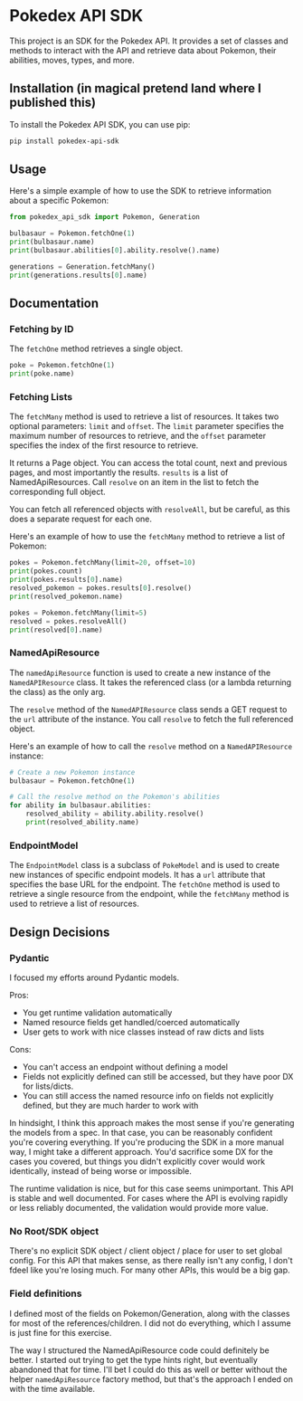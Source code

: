 # Pokedex API SDK

This project is an SDK for the Pokedex API. It provides a set of classes and methods to interact with the API and retrieve data about Pokemon, their abilities, moves, types, and more.

## Installation (in magical pretend land where I published this)

To install the Pokedex API SDK, you can use pip:

```bash
pip install pokedex-api-sdk
```

## Usage

Here's a simple example of how to use the SDK to retrieve information about a specific Pokemon:

```python
from pokedex_api_sdk import Pokemon, Generation

bulbasaur = Pokemon.fetchOne(1)  
print(bulbasaur.name)
print(bulbasaur.abilities[0].ability.resolve().name)

generations = Generation.fetchMany()
print(generations.results[0].name)

```

 
## Documentation

### Fetching by ID

The `fetchOne` method retrieves a single object. 

```python
poke = Pokemon.fetchOne(1)
print(poke.name)
```

### Fetching Lists

The `fetchMany` method is used to retrieve a list of resources. It takes two optional parameters: `limit` and `offset`. The `limit` parameter specifies the maximum number of resources to retrieve, and the `offset` parameter specifies the index of the first resource to retrieve.

It returns a Page object. You can access the total count, next and previous pages, and most importantly the results. `results` is a list of NamedApiResources. Call `resolve` on an item in the list to fetch the corresponding full object. 

You can fetch all referenced objects with `resolveAll`, but be careful, as this does a separate request for each one. 

Here's an example of how to use the `fetchMany` method to retrieve a list of Pokemon:

```python
pokes = Pokemon.fetchMany(limit=20, offset=10)
print(pokes.count)
print(pokes.results[0].name)
resolved_pokemon = pokes.results[0].resolve()
print(resolved_pokemon.name)
```

```python
pokes = Pokemon.fetchMany(limit=5)
resolved = pokes.resolveAll() 
print(resolved[0].name)
```

### NamedApiResource

The `namedApiResource` function is used to create a new instance of the `NamedAPIResource` class. It takes the referenced class (or a lambda returning the class) as the only arg. 

The `resolve` method of the `NamedAPIResource` class sends a GET request to the `url` attribute of the instance. You call `resolve` to fetch the full referenced object. 

Here's an example of how to call the `resolve` method on a `NamedAPIResource` instance:

```python
# Create a new Pokemon instance
bulbasaur = Pokemon.fetchOne(1) 

# Call the resolve method on the Pokemon's abilities
for ability in bulbasaur.abilities:
    resolved_ability = ability.ability.resolve()
    print(resolved_ability.name)
```

### EndpointModel

The `EndpointModel` class is a subclass of `PokeModel` and is used to create new instances of specific endpoint models. It has a `url` attribute that specifies the base URL for the endpoint. The `fetchOne` method is used to retrieve a single resource from the endpoint, while the `fetchMany` method is used to retrieve a list of resources.

## Design Decisions

### Pydantic

I focused my efforts around Pydantic models. 

Pros:
* You get runtime validation automatically 
* Named resource fields get handled/coerced automatically 
* User gets to work with nice classes instead of raw dicts and lists

Cons: 
* You can't access an endpoint without defining a model 
* Fields not explicitly defined can still be accessed, but they have poor DX for lists/dicts. 
* You can still access the named resource info on fields not explicitly defined, but they are much harder to work with

In hindsight, I think this approach makes the most sense if you're generating the models from a spec. In that case, you can be reasonably confident you're covering everything. If you're producing the SDK in a more manual way, I might take a different approach. You'd sacrifice some DX for the cases you covered, but things you didn't explicitly cover would work identically, instead of being worse or impossible. 

The runtime validation is nice, but for this case seems unimportant. This API is stable and well documented. For cases where the API is evolving rapidly or less reliably documented, the validation would provide more value. 

### No Root/SDK object

There's no explicit SDK object / client object / place for user to set global config. For this API that makes sense, as there really isn't any config, I don't fdeel like you're losing much. For many other APIs, this would be a big gap. 

### Field definitions

I defined most of the fields on Pokemon/Generation, along with the classes for most of the references/children. I did not do everything, which I assume is just fine for this exercise. 

The way I structured the NamedApiResource code could definitely be better. I started out trying to get the type hints right, but eventually abandoned that for time. I'll bet I could do this as well or better without the helper `namedApiResource` factory method, but that's the approach I ended on with the time available. 